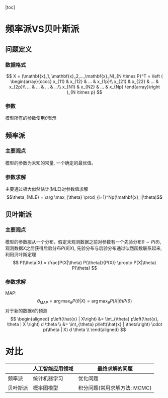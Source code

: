 [toc]
# 频率派VS贝叶斯派
## 问题定义
### 数据格式
$$
X = (\mathbf{x}_1, \mathbf{x}_2,...,\mathbf{x}_N)_{N \times P}^T = \left (
\begin{array}{cccc}
x_{11} & x_{12} & ... & x_{1p}\\
x_{21} & x_{22} & ... & x_{2p}\\
... & ... & ... & ...\\
x_{N1} & x_{N2} & ... & x_{Np}
\end{array}\right )_{N \times p}
$$
### 参数
模型所有的参数使用$\theta$表示
## 频率派
### 主要观点
模型的参数为未知的常量, 一个确定的最优值。
### 参数求解
主要通过极大似然估计(MLE)对参数值求解
$$\theta_{MLE} = \arg \max_{\theta} \prod_{i=1}^Np(\mathbf{x}_i|\theta)$$
## 贝叶斯派
### 主要观点
模型的参数服从一个分布，假定未观测数据之前对参数有一个先验分布$\theta \sim P(\theta)$, 观测数据$X$之后获得后验分布$P(\theta|X)$, 先验分布与后验分布通过似然函数联系起来,利用贝叶斯定理
$$
P(\theta|X) = \frac{P(X|\theta) P(\theta)}{P(X)} \propto P(X|\theta) P(\theta)
$$
### 参数求解
MAP:
$$\theta_{MAP} = \arg \max_{\theta} P(\theta |X) = \arg \max_{\theta} P(X|\theta)P(\theta)$$
对于新的数据$\hat{x}$的预测
$$
\begin{aligned}
p\left(\hat{x} | X\right) &= \int_{\theta} p\left(\hat{x}, \theta | X \right) d \theta \\
&= \int_{\theta} p\left(\hat{x} | \theta\right) \cdot p(\theta | X) d \theta \\
\end{aligned}
$$
# 对比

||人工智能应用领域|最终求解的问题|
|--|--|--|
|频率派|统计机器学习|优化问题|
|贝叶斯派|概率图模型|积分问题(常用求解方法: MCMC)|